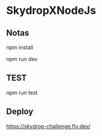 # SkydropXNodeJs

## Notas

npm install

npm run dev

## TEST

npm run test

## Deploy

https://skydrop-challenge.fly.dev/
